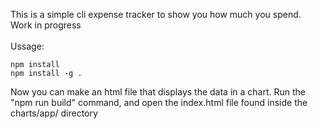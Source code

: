 This is a simple cli expense tracker to show you how much you spend.<br>
Work in progress<br>
<br>
Ussage:
```
npm install
npm install -g . 
```

Now you can make an html file that displays the data in a chart. Run the "npm run build" command, and open the index.html file found inside the charts/app/ directory
